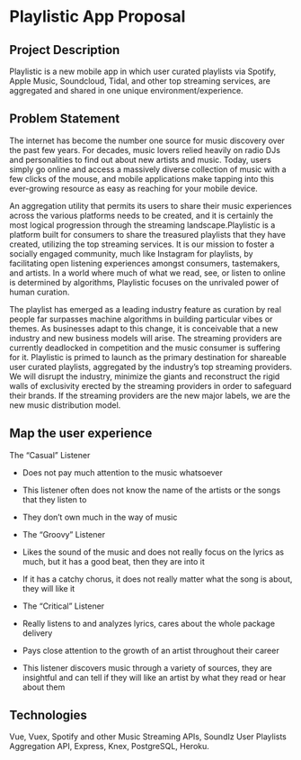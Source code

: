 # Playlistic App Proposal

## Project Description

Playlistic is a new mobile app in which user c​urated​ p​laylists​ via Spotify, Apple Music, Soundcloud, Tidal, and other top streaming services, are aggregated and shared in one unique environment/experience.

## Problem Statement

The internet has become the number one source for music discovery over the past few years. For decades, music lovers relied heavily on radio DJs and personalities to find out about new artists and music. Today, users simply go online and access a massively diverse collection of music with a few clicks of the mouse, and mobile applications make tapping into this ever­-growing resource as easy as reaching for your mobile device.

An aggregation utility that permits its users to share their music experiences across the various platforms needs to be created, and it is certainly the most logical progression through the streaming landscape. ​Playlistic is a platform built for consumers to share the treasured playlists that they have created, utilizing the top streaming services. It is our mission to foster a socially ­engaged community, much like Instagram for playlists, by facilitating open listening experiences amongst consumers, tastemakers, and artists. In a world where much of what we read, see, or listen to online is determined by algorithms, Playlistic focuses on the unrivaled power of human curation.

The playlist has emerged as a leading industry feature as curation by real people far surpasses machine algorithms in building particular vibes or themes. As businesses adapt to this change, it is conceivable that a new industry and new business models will arise. The streaming providers are currently deadlocked in competition and the music consumer is suffering for it. Playlistic is primed to launch as the primary destination for shareable user­ curated playlists, aggregated by the industry’s top streaming providers. We will disrupt the industry, minimize the giants and reconstruct the rigid walls of exclusivity erected by the streaming providers in order to safeguard their brands. If the streaming providers are the new major labels, we are the new music distribution model.

## Map the user experience

The “Casual” Listener

* Does not pay much attention to the music whatsoever
* This listener often does not know the name of the artists or the songs that they listen to
* They don’t own much in the way of music

* The “Groovy” Listener

* Likes the sound of the music and does not really focus on the lyrics as much, but it has a good beat, then they are into it
* If it has a catchy chorus, it does not really matter what the song is about, they will like it

* The “Critical” Listener

* Really listens to and analyzes lyrics, cares about the whole package
delivery
* Pays close attention to the growth of an artist throughout their career
* This listener discovers music through a variety of sources, they are insightful and can tell if
  they will like an artist by what they read or hear about them

## Technologies

Vue, Vuex, Spotify and other Music Streaming APIs, SoundIz User Playlists Aggregation API, Express, Knex, PostgreSQL, Heroku.
